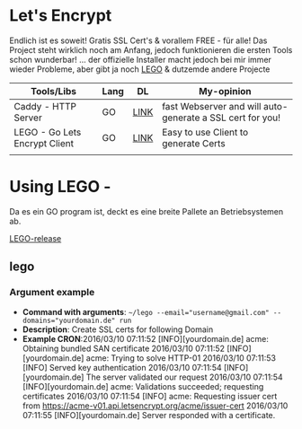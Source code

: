 Let's Encrypt
=============================
Endlich ist es soweit! Gratis SSL Cert's & vorallem FREE - für alle!
Das Project steht wirklich noch am Anfang, jedoch funktionieren die ersten Tools schon wunderbar!
... der offizielle Installer macht jedoch bei mir immer wieder Probleme, aber gibt ja noch [LEGO](https://github.com/xenolf/lego) & dutzemde andere Projecte


| Tools/Libs                    | Lang | DL                                              | My-opinion                                                |
|-------------------------------|------|-------------------------------------------------|-----------------------------------------------------------|
| Caddy - HTTP Server           | GO   | [LINK](https://caddyserver.com/download)        | fast Webserver and will auto-generate a SSL cert for you! |
| LEGO - Go Lets Encrypt Client | GO   | [LINK](https://github.com/xenolf/lego/releases) | Easy to use Client to generate Certs                      |
|                               |      |                                                 |                                                           |


Using LEGO - 
=========================
Da es ein GO program ist, deckt es eine breite Pallete an Betriebsystemen ab.

[LEGO-release](https://github.com/xenolf/lego/releases)


## lego
### Argument example
 * **Command with arguments**: `~/lego --email="username@gmail.com" --domains="yourdomain.de" run`
 * **Description**: Create SSL certs for following Domain
 * **Example CRON**:2016/03/10 07:11:52 [INFO][yourdomain.de] acme: Obtaining bundled SAN certificate
    2016/03/10 07:11:52 [INFO][yourdomain.de] acme: Trying to solve HTTP-01
    2016/03/10 07:11:53 [INFO] Served key authentication
    2016/03/10 07:11:54 [INFO][yourdomain.de] The server validated our request
    2016/03/10 07:11:54 [INFO][yourdomain.de] acme: Validations succeeded; requesting certificates
    2016/03/10 07:11:54 [INFO] acme: Requesting issuer cert from https://acme-v01.api.letsencrypt.org/acme/issuer-cert
    2016/03/10 07:11:55 [INFO][yourdomain.de] Server responded with a certificate.








